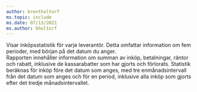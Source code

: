 ```yaml
---
author: brentholtorf
ms.topic: include
ms.date: 07/13/2021
ms.author: bholtorf
---
```

Visar inköpsstatistik för varje leverantör. Detta omfattar information om fem perioder, med början på det datum du anger.<br>Rapporten innehåller information om summan av inköp, betalningar, räntor och rabatt, inklusive de kassarabatter som har gjorts och förlorats. Statistik beräknas för inköp före det datum som anges, med tre enmånadsintervall från det datum som anges och för en period, inklusive alla inköp som gjorts efter det tredje månadsintervallet.
